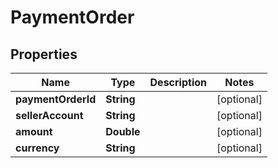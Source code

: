 

# PaymentOrder

## Properties

Name | Type | Description | Notes
------------ | ------------- | ------------- | -------------
**paymentOrderId** | **String** |  |  [optional]
**sellerAccount** | **String** |  |  [optional]
**amount** | **Double** |  |  [optional]
**currency** | **String** |  |  [optional]



